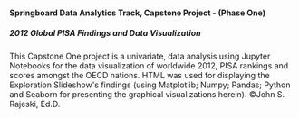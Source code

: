 #### Springboard Data Analytics Track, Capstone Project - (Phase One)
##### 2012 Global PISA Findings and Data Visualization
This Capstone One project is a univariate, data analysis using Jupyter Notebooks for the data visualization of worldwide 2012, 
PISA rankings and scores amongst the OECD nations. HTML was used for displaying the Exploration Slideshow's findings
(using Matplotlib; Numpy; Pandas; Python and Seaborn for presenting the graphical visualizations herein).
©John S. Rajeski, Ed.D.
